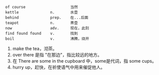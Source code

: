 ```chinese
of course                    当然
kettle              n.       水壶
behind              prep.    在...后面
teapot              n.       茶壶
now                 adv.     现在，此刻
find found found    v.       找到
boil                v.       沸腾，烧开
```

1. make the tea，沏茶。
2. over there 是指 "在那边"，指比较远的地方。
3. 在 There are some in the cupboard 中，some是代词，指 some cups。
4. hurry up，赶快，在祈使语气中用来催促他人。
